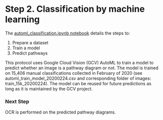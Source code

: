 # Step 2. Classification by machine learning

The [automl_classification.ipynb notebook](#) details the steps to:
1. Prepare a dataset
2. Train a model
3. Predict pathways

This protocol uses Google Cloud Vision (GCV) AutoML to train a model to predict whether an image is a pathway diagram or not. The model is trained on 15,406 manual classifications collected in February of 2020 (see automl_train_model_20200224.csv and corresponding folder of images: train_15k_20200224). The model can be reused for future predictions as long as it is maintained by the GCV project.

### Next Step

OCR is performed on the predicted pathway diagrams.